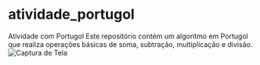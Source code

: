 # atividade_portugol

 Atividade com Portugol Este repositório contém um algoritmo em Portugol que realiza operações básicas de soma, subtração, multiplicação e divisão. ![Captura de Tela](images/captura.png)
 